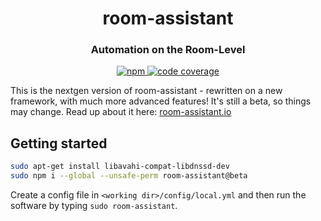 <h1 align="center" style="border-bottom: none;">room-assistant</h1>
<h3 align="center">Automation on the Room-Level</h3>

<p align="center">
<a href="https://www.npmjs.com/package/room-assistant">
    <img alt="npm" src="https://img.shields.io/npm/v/room-assistant">
</a>
<a href="https://codecov.io/gh/mKeRix/room-assistant">
  <img alt="code coverage" src="https://codecov.io/gh/mKeRix/room-assistant/branch/master/graph/badge.svg" />
</a>
</p>

This is the nextgen version of room-assistant - rewritten on a new framework, with much more advanced features!
It's still a beta, so things may change. Read up about it here: [room-assistant.io](https://www.room-assistant.io)

## Getting started

```bash
sudo apt-get install libavahi-compat-libdnssd-dev
sudo npm i --global --unsafe-perm room-assistant@beta
```

Create a config file in `<working dir>/config/local.yml` and then run the software by typing `sudo room-assistant`.
